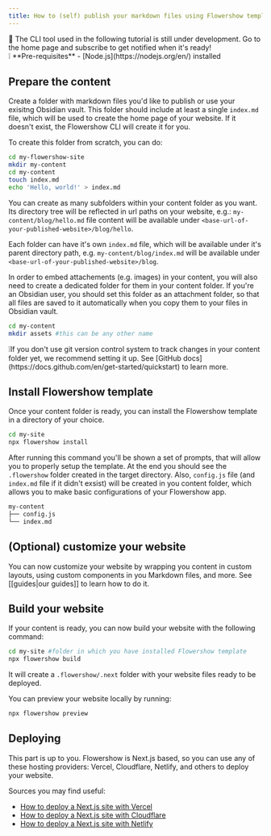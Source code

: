 ```yaml
---
title: How to (self) publish your markdown files using Flowershow template
---
```


<div className="border-2 border-slate-400 rounded-md px-4 mb-2">
🚧 The CLI tool used in the following tutorial is still under development. Go to the home page and subscribe to get notified when it's ready!
</div>

<div className="border-2 border-slate-400 rounded-md px-4 pb-3 mb-3">
❕ **Pre-requisites**
- [Node.js](https://nodejs.org/en/) installed
</div>

## Prepare the content

Create a folder with markdown files you'd like to publish or use your exisitng Obsidian vault. This folder should include at least a single `index.md` file, which will be used to create the home page of your website. If it doesn't exist, the Flowershow CLI will create it for you.

To create this folder from scratch, you can do:

```bash
cd my-flowershow-site
mkdir my-content
cd my-content
touch index.md
echo 'Hello, world!' > index.md
```

You can create as many subfolders within your content folder as you want. Its directory tree will be reflected in url paths on your website, e.g.: `my-content/blog/hello.md` file content will be available under `<base-url-of-your-published-website>/blog/hello`. 

Each folder can have it's own `index.md` file, which will be available under it's parent directory path, e.g. `my-content/blog/index.md` will be available under `<base-url-of-your-published-website>/blog`.

In order to embed attachements (e.g. images) in your content, you will also need to create a dedicated folder for them in your content folder. If you're an Obsidian user, you should set this folder as an attachment folder, so that all files are saved to it automatically when you copy them to your files in Obsidian vault.

```bash
cd my-content
mkdir assets #this can be any other name
```

<div className="border-2 border-slate-400 rounded-md px-4 pb-3 mb-3">
❕If you don't use git version control system to track changes in your content folder yet, we recommend setting it up.
See [GitHub docs](https://docs.github.com/en/get-started/quickstart) to learn more.
</div>

## Install Flowershow template

Once your content folder is ready, you can install the Flowershow template in a directory of your choice.

```bash
cd my-site
npx flowershow install
```

After running this command you'll be shown a set of prompts, that will allow you to properly setup the template. At the end you should see the `.flowershow` folder created in the target directory. Also, `config.js` file (and `index.md` file if it didn't exsist) will be created in you content folder, which allows you to make basic configurations of your Flowershow app.

```bash
my-content
├── config.js
└── index.md
```

## (Optional) customize your website

You can now customize your website by wrapping you content in custom layouts, using custom components in you Markdown files, and more. See [[guides|our guides]] to learn how to do it.

## Build your website

If your content is ready, you can now build your website with the following command:

```bash
cd my-site #folder in which you have installed Flowershow template
npx flowershow build
```

It will create a `.flowershow/.next` folder with your website files ready to be deployed.

You can preview your website locally by running:

```bash
npx flowershow preview
```

## Deploying

This part is up to you. Flowershow is Next.js based, so you can use any of these hosting providers: Vercel, Cloudflare, Netlify, and others to deploy your website.

Sources you may find useful:
- [How to deploy a Next.js site with Vercel](https://vercel.com/guides/deploying-nextjs-with-vercel)
- [How to deploy a Next.js site with Cloudflare](https://developers.cloudflare.com/pages/framework-guides/deploy-a-nextjs-site/)
- [How to deploy a Next.js site with Netlify](https://www.netlify.com/blog/2020/11/30/how-to-deploy-next.js-sites-to-netlify/)





